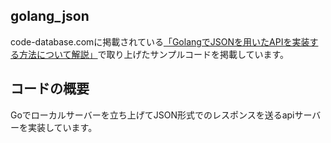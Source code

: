 ## golang_json
code-database.comに掲載されている[「GolangでJSONを用いたAPIを実装する方法について解説」](https://code-database.com/knowledges/99)で取り上げたサンプルコードを掲載しています。

## コードの概要
Goでローカルサーバーを立ち上げてJSON形式でのレスポンスを送るapiサーバーを実装しています。

